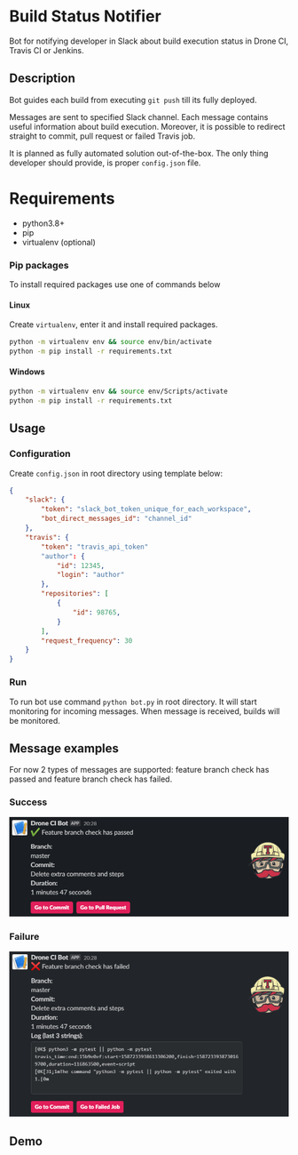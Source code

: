# Build Status Notifier

Bot for notifying developer in Slack about build execution status in Drone CI, Travis CI or Jenkins.

## Description

Bot guides each build from executing `git push` till its fully deployed.

Messages are sent to specified Slack channel. Each message contains useful information about build execution. Moreover, it is possible to redirect straight to commit, pull request or failed Travis job.

It is planned as fully automated solution out-of-the-box. The only thing developer should provide, is proper `config.json` file.

# Requirements

- python3.8+
- pip
- virtualenv (optional)

### Pip packages
To install required packages use one of commands below

#### Linux
Create `virtualenv`, enter it and install required packages.

```bash
python -m virtualenv env && source env/bin/activate
python -m pip install -r requirements.txt
```

#### Windows

```bash
python -m virtualenv env && source env/Scripts/activate
python -m pip install -r requirements.txt
```

## Usage

### Configuration

Create `config.json` in root directory using template below:

```JSON
{
    "slack": {
        "token": "slack_bot_token_unique_for_each_workspace",
        "bot_direct_messages_id": "channel_id"
    },
    "travis": {
        "token": "travis_api_token"
        "author": {
            "id": 12345,
            "login": "author"
        },
        "repositories": [
            {
                "id": 98765,
            }
        ],
        "request_frequency": 30
    }
}
```

### Run

To run bot use command `python bot.py` in root directory.
It will start monitoring for incoming messages.
When message is received, builds will be monitored.

## Message examples

For now 2 types of messages are supported: feature branch check has passed and feature branch check has failed.

### Success

![](images/success_message.png)

### Failure

![](images/failure_message.png)

## Demo
